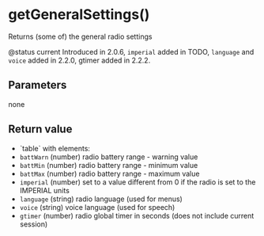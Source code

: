 # getGeneralSettings()



Returns (some of) the general radio settings

@status current Introduced in 2.0.6, `imperial` added in TODO,
`language` and `voice` added in 2.2.0, gtimer added in 2.2.2.



## Parameters

none

## Return value

* \`table\` with elements:
 * `battWarn` (number) radio battery range - warning value
 * `battMin` (number) radio battery range - minimum value
 * `battMax` (number) radio battery range - maximum value
 * `imperial` (number) set to a value different from 0 if the radio is set to the
 IMPERIAL units
 * `language` (string) radio language (used for menus)
 * `voice` (string) voice language (used for speech)
 * `gtimer` (number) radio global timer in seconds (does not include current session)



